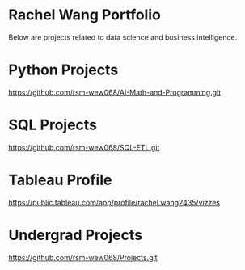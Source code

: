 # Rachel Wang Portfolio
Below are projects related to data science and business intelligence.

# Python Projects
https://github.com/rsm-wew068/AI-Math-and-Programming.git

# SQL Projects
https://github.com/rsm-wew068/SQL-ETL.git

# Tableau Profile
https://public.tableau.com/app/profile/rachel.wang2435/vizzes

# Undergrad Projects
https://github.com/rsm-wew068/Projects.git
